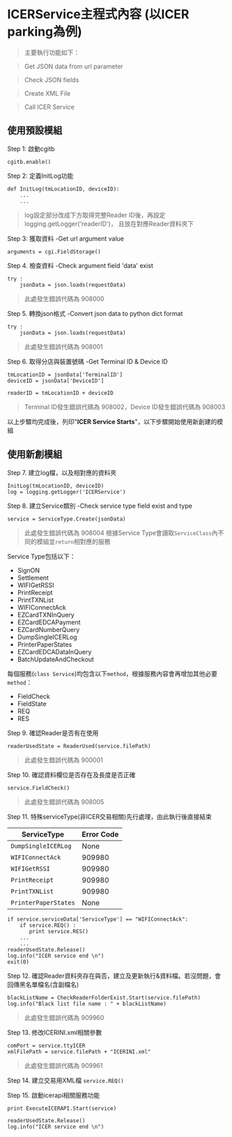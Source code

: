 # ICERService主程式內容 (以ICER parking為例)

> 主要執行功能如下：

> Get JSON data from url parameter

> Check JSON fields

> Create XML File

> Call ICER Service


## 使用預設模組
Step 1: 啟動cgitb
```
cgitb.enable()
```

Step 2: 定義InitLog功能
```
def InitLog(tmLocationID, deviceID):
	...
	...
```
> log設定部分改成下方取得完整Reader ID後，再設定logging.getLogger('readerID')，
且放在對應Reader資料夾下

Step 3: 獲取資料 -Get url argument value
```
arguments = cgi.FieldStorage()
```

Step 4. 檢查資料 -Check argument field 'data' exist
```
try :
    jsonData = json.loads(requestData)
```
> 此處發生錯誤代碼為 908000

Step 5. 轉換json格式 -Convert json data to python dict format
```
try :
    jsonData = json.loads(requestData)
```
> 此處發生錯誤代碼為 908001

Step 6. 取得分店與裝置號碼 -Get Terminal ID & Device ID
```
tmLocationID = jsonData['TerminalID']
deviceID = jsonData['DeviceID']

readerID = tmLocationID + deviceID
```
> Terminal ID發生錯誤代碼為 908002，Device ID發生錯誤代碼為 908003

以上步驟均完成後，列印"**ICER Service Starts**"，以下步驟開始使用新創建的模組


## 使用新創模組
Step 7. 建立log檔，以及相對應的資料夾
```
InitLog(tmLocationID, deviceID)
log = logging.getLogger('ICERService')
```

Step 8. 建立Service類別 -Check service type field exist and type
```
service = ServiceType.Create(jsonData)
```
> 此處發生錯誤代碼為 908004
> 根據Service Type會讀取`ServiceClass`內不同的模組並`return`相對應的服務

Service Type包括以下：
- SignON
- Settlement
- WIFIGetRSSI
- PrintReceipt
- PrintTXNList
- WIFIConnectAck
- EZCardTXNInQuery
- EZCardEDCAPayment
- EZCardNumberQuery
- DumpSingleICERLog
- PrinterPaperStates
- EZCardEDCADataInQuery
- BatchUpdateAndCheckout

每個服務(`class Service`)均包含以下`method`，根據服務內容會再增加其他必要`method`：
- FieldCheck
- FieldState
- REQ
- RES

Step 9. 確認Reader是否有在使用
```
readerUsedState = ReaderUsed(service.filePath)
```
> 此處發生錯誤代碼為 900001

Step 10. 確認資料欄位是否存在及長度是否正確
```
service.FieldCheck()
```
> 此處發生錯誤代碼為 908005

Step 11. 特殊serviceType(非ICER交易相關)先行處理，由此執行後直接結束

ServiceType          | Error Code
-------------------- | -----------
`DumpSingleICERLog`  | None
`WIFIConnectAck` | 909980
`WIFIGetRSSI` | 909980
`PrintReceipt` | 909980
`PrintTXNList` | 909980
`PrinterPaperStates` | None
```
if service.serviceData['ServiceType'] == "WIFIConnectAck":
    if service.REQ() :
       print service.RES()
	...
	...    
readerUsedState.Release()
log.info("ICER service end \n")
exit(0)
```
Step 12. 確認Reader資料夾存在與否，建立及更新執行&資料檔。若沒問題，會回傳黑名單檔名(含副檔名)
```
blackListName = CheckReaderFolderExist.Start(service.filePath)
log.info("Black list file name : " + blackListName)
```
> 此處發生錯誤代碼為 909960

Step 13. 修改ICERINI.xml相關參數
```
comPort = service.ttyICER
xmlFilePath = service.filePath + "ICERINI.xml"
```
> 此處發生錯誤代碼為 909961

Step 14. 建立交易用XML檔
`service.REQ()`

Step 15. 啟動icerapi相關服務功能
```
print ExecuteICERAPI.Start(service)

readerUsedState.Release()
log.info("ICER service end \n")
```

